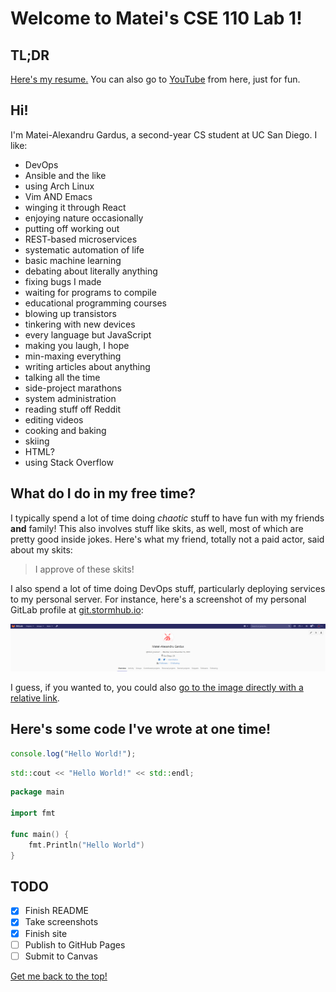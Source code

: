 # Welcome to Matei's CSE 110 Lab 1!

## TL;DR

[Here's my resume.](https://stormhub.io/Resume.pdf) You can also go to [YouTube](https://www.youtube.com/watch?v=dQw4w9WgXcQ) from here, just for fun.

## Hi!

I'm Matei-Alexandru Gardus, a second-year CS student at UC San Diego. I like:
- DevOps
- Ansible and the like
- using Arch Linux
- Vim AND Emacs
- winging it through React
- enjoying nature occasionally
- putting off working out
- REST-based microservices
- systematic automation of life
- basic machine learning
- debating about literally anything
- fixing bugs I made
- waiting for programs to compile
- educational programming courses
- blowing up transistors
- tinkering with new devices
- every language but JavaScript
- making you laugh, I hope
- min-maxing everything
- writing articles about anything
- talking all the time
- side-project marathons
- system administration
- reading stuff off Reddit
- editing videos
- cooking and baking
- skiing
- HTML?
- using Stack Overflow

## What do I do in my free time?

I typically spend a lot of time doing _chaotic_ stuff to have fun with my friends **and** family! This
also involves stuff like skits, as well, most of which are pretty good inside jokes. Here's what my friend,
totally not a paid actor, said about my skits:

> I approve of these skits!

I also spend a lot of time doing DevOps stuff, particularly deploying services to my personal server.
For instance, here's a screenshot of my personal GitLab profile at [git.stormhub.io](https://git.stormhub.io):

![Screenshot of my Gitlab profile picture!](./gitlab-screenshot.png)

I guess, if you wanted to, you could also [go to the image directly with a relative link](./gitlab-screenshot.png).

## Here's some code I've wrote at one time!

```js
console.log("Hello World!");
```

```cpp
std::cout << "Hello World!" << std::endl;
```

```go
package main

import fmt

func main() {
    fmt.Println("Hello World")
}
```

## TODO

- [X] Finish README
- [X] Take screenshots
- [X] Finish site
- [ ] Publish to GitHub Pages
- [ ] Submit to Canvas

[Get me back to the top!](#welcome-to-mateis-cse-110-lab-1)
